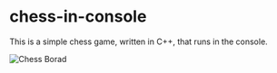 # chess-in-console

This is a simple chess game, written in C++, that runs in the console.

![Chess Borad]([http://url/to/img.png](https://github.com/bhanupgpt/chess-in-console/blob/main/NewGame_crop.JPG?raw=true))
